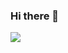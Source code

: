 ### Hi there 👋

<a href="#">
  <img align="center" src="https://github-readme-stats.vercel.app/api/pin/?username=Ojabrane&show_icons=true&theme=radical&repo=Ojabrane" />
</a>
<!--
<a href="https://github.com/anuraghazra/convoychat">
  <img align="center" src="https://github-readme-stats.vercel.app/api/pin/?username=anuraghazra&repo=convoychat" />
</a>
-->


